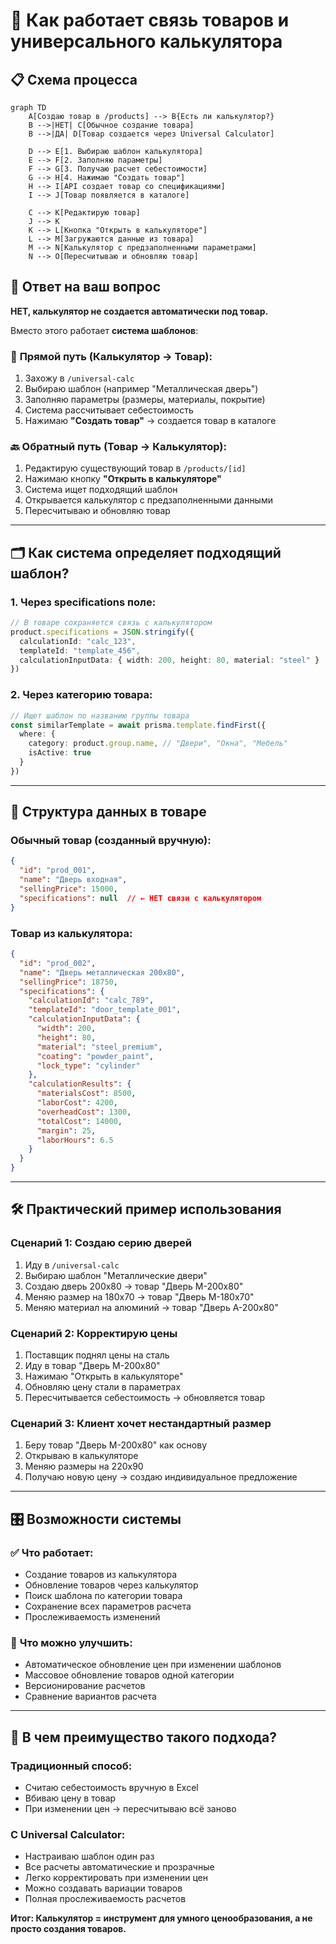 # 🔄 Как работает связь товаров и универсального калькулятора

## 📋 Схема процесса

```mermaid
graph TD
    A[Создаю товар в /products] --> B{Есть ли калькулятор?}
    B -->|НЕТ| C[Обычное создание товара]
    B -->|ДА| D[Товар создается через Universal Calculator]
    
    D --> E[1. Выбираю шаблон калькулятора]
    E --> F[2. Заполняю параметры]
    F --> G[3. Получаю расчет себестоимости]
    G --> H[4. Нажимаю "Создать товар"]
    H --> I[API создает товар со спецификациями]
    I --> J[Товар появляется в каталоге]
    
    C --> K[Редактирую товар]
    J --> K
    K --> L[Кнопка "Открыть в калькуляторе"]
    L --> M[Загружаются данные из товара]
    M --> N[Калькулятор с предзаполненными параметрами]
    N --> O[Пересчитываю и обновляю товар]
```

## 🎯 **Ответ на ваш вопрос**

**НЕТ, калькулятор не создается автоматически под товар.**

Вместо этого работает **система шаблонов**:

### 🔄 **Прямой путь (Калькулятор → Товар):**
1. Захожу в `/universal-calc`
2. Выбираю шаблон (например "Металлическая дверь")
3. Заполняю параметры (размеры, материалы, покрытие)
4. Система рассчитывает себестоимость
5. Нажимаю **"Создать товар"** → создается товар в каталоге

### 🔙 **Обратный путь (Товар → Калькулятор):**
1. Редактирую существующий товар в `/products/[id]`
2. Нажимаю кнопку **"Открыть в калькуляторе"** 
3. Система ищет подходящий шаблон
4. Открывается калькулятор с предзаполненными данными
5. Пересчитываю и обновляю товар

---

## 🗂️ **Как система определяет подходящий шаблон?**

### 1. **Через specifications поле:**
```typescript
// В товаре сохраняется связь с калькулятором
product.specifications = JSON.stringify({
  calculationId: "calc_123",
  templateId: "template_456", 
  calculationInputData: { width: 200, height: 80, material: "steel" }
})
```

### 2. **Через категорию товара:**
```typescript
// Ищет шаблон по названию группы товара
const similarTemplate = await prisma.template.findFirst({
  where: {
    category: product.group.name, // "Двери", "Окна", "Мебель"
    isActive: true
  }
})
```

---

## 📁 **Структура данных в товаре**

### **Обычный товар** (созданный вручную):
```json
{
  "id": "prod_001",
  "name": "Дверь входная",
  "sellingPrice": 15000,
  "specifications": null  // ← НЕТ связи с калькулятором
}
```

### **Товар из калькулятора:**
```json
{
  "id": "prod_002", 
  "name": "Дверь металлическая 200x80",
  "sellingPrice": 18750,
  "specifications": {
    "calculationId": "calc_789",
    "templateId": "door_template_001",
    "calculationInputData": {
      "width": 200,
      "height": 80, 
      "material": "steel_premium",
      "coating": "powder_paint",
      "lock_type": "cylinder"
    },
    "calculationResults": {
      "materialsCost": 8500,
      "laborCost": 4200,
      "overheadCost": 1300,
      "totalCost": 14000,
      "margin": 25,
      "laborHours": 6.5
    }
  }
}
```

---

## 🛠️ **Практический пример использования**

### **Сценарий 1: Создаю серию дверей**
1. Иду в `/universal-calc`
2. Выбираю шаблон "Металлические двери"
3. Создаю дверь 200x80 → товар "Дверь М-200x80"
4. Меняю размер на 180x70 → товар "Дверь М-180x70" 
5. Меняю материал на алюминий → товар "Дверь А-200x80"

### **Сценарий 2: Корректирую цены**
1. Поставщик поднял цены на сталь
2. Иду в товар "Дверь М-200x80"
3. Нажимаю "Открыть в калькуляторе"
4. Обновляю цену стали в параметрах
5. Пересчитывается себестоимость → обновляется товар

### **Сценарий 3: Клиент хочет нестандартный размер**
1. Беру товар "Дверь М-200x80" как основу
2. Открываю в калькуляторе
3. Меняю размеры на 220x90
4. Получаю новую цену → создаю индивидуальное предложение

---

## 🎛️ **Возможности системы**

### ✅ **Что работает:**
- Создание товаров из калькулятора
- Обновление товаров через калькулятор  
- Поиск шаблона по категории товара
- Сохранение всех параметров расчета
- Прослеживаемость изменений

### 🔧 **Что можно улучшить:**
- Автоматическое обновление цен при изменении шаблонов
- Массовое обновление товаров одной категории
- Версионирование расчетов
- Сравнение вариантов расчета

---

## 🧮 **В чем преимущество такого подхода?**

### **Традиционный способ:**
- Считаю себестоимость вручную в Excel
- Вбиваю цену в товар
- При изменении цен → пересчитываю всё заново

### **С Universal Calculator:**
- Настраиваю шаблон один раз
- Все расчеты автоматические и прозрачные
- Легко корректировать при изменении цен
- Можно создавать вариации товаров
- Полная прослеживаемость расчетов

**Итог: Калькулятор = инструмент для умного ценообразования, а не просто создания товаров.**
